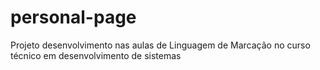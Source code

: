 # personal-page
Projeto desenvolvimento nas aulas de Linguagem de Marcação no curso técnico em desenvolvimento de sistemas
